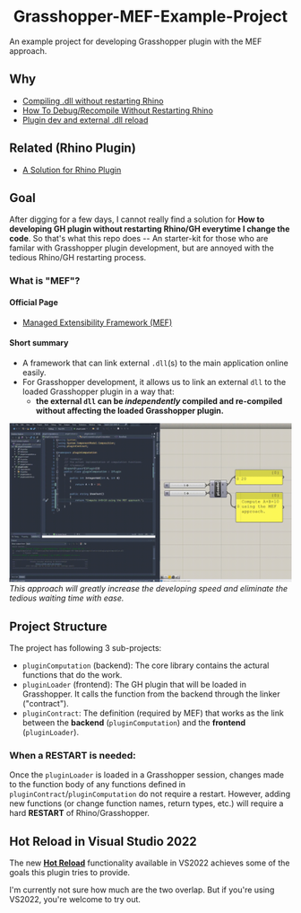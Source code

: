 <h1 align="center">Grasshopper-MEF-Example-Project</h1>
An example project for developing Grasshopper plugin with the MEF approach.

## Why 
- [Compiling .dll without restarting Rhino](https://discourse.mcneel.com/t/compiling-dll-without-restarting-rhino/93825)
- [How To Debug/Recompile Without Restarting Rhino](https://discourse.mcneel.com/t/how-to-debug-recompile-without-restarting-rhino/94141)
- [Plugin dev and external .dll reload](https://discourse.mcneel.com/t/plugin-dev-and-external-dll-reload/114020)

## Related (Rhino Plugin)
- [A Solution for Rhino Plugin](https://discourse.mcneel.com/t/new-way-to-load-a-c-net-plugin/31284)


## Goal 
After digging for a few days, I cannot really find a solution for **How to developing GH plugin without restarting Rhino/GH everytime I change the code**. So that's what this repo does -- An starter-kit for those who are familar with Grasshopper plugin development, but are annoyed with the tedious Rhino/GH restarting process.


### What is "MEF"?
#### Official Page
- [Managed Extensibility Framework (MEF)](https://docs.microsoft.com/en-us/dotnet/framework/mef/)

#### Short summary
- A framework that can link external `.dll`(s) to the main application online easily.
- For Grasshopper development, it allows us to link an external `dll`  to the loaded Grasshopper plugin in a way that: 
  - **the external `dll` can be _independently_ compiled and re-compiled without affecting the loaded Grasshopper plugin.**

![Demo Video](https://github.com/xarthurx/Grasshopper-MEF-demo/blob/main/demoMEF.gif)
*This approach will greatly increase the developing speed and eliminate the tedious waiting time with ease.*


## Project Structure
The project has following 3 sub-projects:
- `pluginComputation` (backend): The core library contains the actural functions that do the work.
- `pluginLoader` (frontend): The GH plugin that will be loaded in Grasshopper. It calls the function from the backend through the linker ("contract").
- `pluginContract`: The definition (required by MEF) that works as the link between the **backend** (`pluginComputation`) and the **frontend** (`pluginLoader`).

### When a RESTART is needed:
Once the `pluginLoader` is loaded in a Grasshopper session, changes made to the function body of any functions defined in `pluginContract`/`pluginComputation` do not require a restart. However, adding new functions (or change function names, return types, etc.) will require a hard **RESTART** of Rhino/Grasshopper.


## **Hot Reload** in Visual Studio 2022
The new [**Hot Reload**](https://devblogs.microsoft.com/dotnet/introducing-net-hot-reload/) functionality available in VS2022 achieves some of the goals this plugin tries to provide.

I'm currently not sure how much are the two overlap. But if you're using VS2022, you're welcome to try out.
